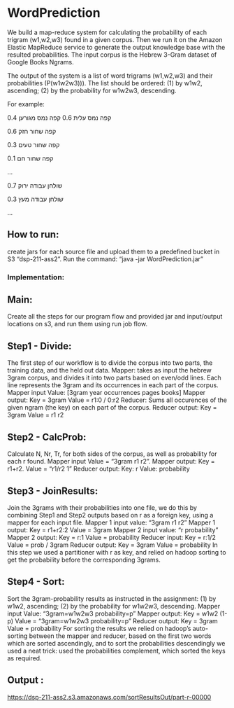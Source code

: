 # WordPrediction
We build a map-reduce system for calculating the probability of each trigram (w1,w2,w3) found in a given corpus. Then we run it on the Amazon Elastic MapReduce service to generate the output knowledge base with the resulted probabilities.
The input corpus is the Hebrew 3-Gram dataset of Google Books Ngrams.

The output of the system is a list of word trigrams (w1,w2,w3) and their probabilities (P(w1w2w3))). The list should be ordered: (1) by w1w2, ascending; (2) by the probability for w1w2w3, descending.

For example:

קפה נמס עלית 0.6
קפה נמס מגורען 0.4

קפה שחור חזק 0.6

קפה שחור טעים 0.3

קפה שחור חם 0.1

…

שולחן עבודה ירוק 0.7

שולחן עבודה מעץ 0.3

…


## How to run: 
create jars for each source file and upload them to a predefined bucket in S3 “dsp-211-ass2”.
Run the command: “java -jar WordPrediction.jar”


### Implementation:


## Main:
Create all the steps for our program flow and provided jar and input/output locations on s3, and run them using run job flow.


## Step1 - Divide:
The first step of our workflow is to divide the corpus into two parts, the training data, and the held out data.
Mapper: takes as input the hebrew 3gram corpus, and divides it into two parts based on even/odd lines. Each line represents the 3gram and its occurrences in each part of the corpus.
Mapper input Value: [3gram year occurrences pages books]
Mapper output: Key = 3gram                Value = r1:0 / 0:r2
Reducer: Sums all occurences of the given ngram (the key) on each part of the corpus.
Reducer output: Key = 3gram                Value = r1        r2


## Step2 - CalcProb:
Calculate N, Nr, Tr, for both sides of the corpus, as well as probability for each r found.
Mapper input Value = “3gram r1 r2”.
Mapper output: Key = r1+r2.                Value = “r1/r2 1”
Reducer output: Key: r        Value: probability


## Step3 - JoinResults:
Join the 3grams with their probabilities into one file, we do this by combining Step1 and Step2 outputs based on r as a foreign key, using a mapper for each input file.
Mapper 1 input value: “3gram r1 r2”
Mapper 1 output: Key = r1+r2:2                Value = 3gram
Mapper 2 input value: “r probability”
Mapper 2 output: Key = r:1        Value = probability
Reducer input: Key = r:1/2        Value = prob / 3gram
Reducer output: Key = 3gram                Value = probability
In this step we used a partitioner with r as key, and relied on hadoop sorting to get the probability before the corresponding 3grams.




## Step4 - Sort:
Sort the 3gram-probability results as instructed in the assignment: (1) by w1w2, ascending; (2) by the probability for w1w2w3, descending.
Mapper input Value: “3gram=w1w2w3        probability=p”
Mapper output: Key = w1w2 (1-p)        Value = “3gram=w1w2w3        probability=p”
Reducer output: Key = 3gram                Value = probability
For sorting the results we relied on hadoop’s auto-sorting between the mapper and reducer, based on the first two words which are sorted ascendingly, and to sort the probabilities descendingly we used a neat trick: used the probabilities complement, which sorted the keys as required.


## Output :
https://dsp-211-ass2.s3.amazonaws.com/sortResultsOut/part-r-00000

